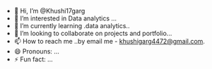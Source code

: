 - 👋 Hi, I’m @Khushi17garg
- 👀 I’m interested in Data analytics ...
- 🌱 I’m currently learning .data analytics..
- 💞️ I’m looking to collaborate on projects and portfolio...
- 📫 How to reach me ..by email me - khushigarg4472@gmail.com.
- 😄 Pronouns: ...
- ⚡ Fun fact: ...

<!---
Khushi17garg/Khushi17garg is a ✨ special ✨ repository because its `README.md` (this file) appears on your GitHub profile.
You can click the Preview link to take a look at your changes.
--->
